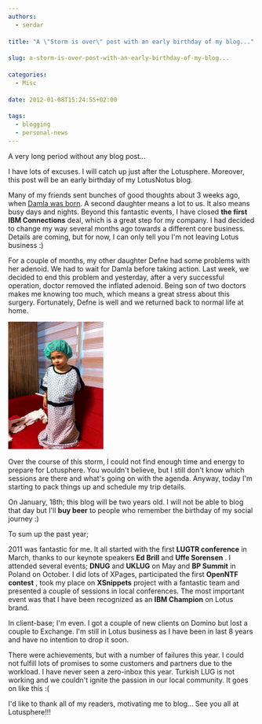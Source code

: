 ```yaml
---
authors:
  - serdar

title: "A \"Storm is over\" post with an early birthday of my blog..."

slug: a-storm-is-over-post-with-an-early-birthday-of-my-blog...

categories:
  - Misc

date: 2012-01-08T15:24:55+02:00

tags:
  - blogging
  - personal-news
---
```


A very long period without any blog post...

I have lots of excuses. I will catch up just after the Lotusphere. Moreover, this post will be an early birthday of my LotusNotus blog.
<!-- more -->
Many of my friends sent bunches of good thoughts about 3 weeks ago, when [Damla was born](2011-12-welcome-to-our-world...-you-made-me-speechless.md "welcome-to-our-world...-you-made-me-speechless.htm"). A second daughter means a lot to us. It also means busy days and nights. Beyond this fantastic events, I have closed **the first IBM Connections** deal, which is a great step for my company. I had decided to change my way several months ago towards a different core business. Details are coming, but for now, I can only tell you I'm not leaving Lotus business :)

For a couple of months, my other daughter Defne had some problems with her adenoid. We had to wait for Damla before taking action. Last week, we decided to end this problem and yesterday, after a very successful operation, doctor removed the inflated adenoid. Being son of two doctors makes me knowing too much, which means a great stress about this surgery. Fortunately, Defne is well and we returned back to normal life at home.

![Image:A "Storm is over" post with an early birthday of my blog...](../../images/imported/a-storm-is-over-post-with-an-early-birthday-of-my-blog-M2.gif)

Over the course of this storm, I could not find enough time and energy to prepare for Lotusphere. You wouldn't believe, but I still don't know which sessions are there and what's going on with the agenda. Anyway, today I'm starting to pack things up and schedule my trip details.

On January, 18th; this blog will be two years old. I will not be able to blog that day but I'll **buy beer** to people who remember the birthday of my social journey :)

To sum up the past year;

2011 was fantastic for me. It all started with the first **LUGTR conference** in March, thanks to our keynote speakers **Ed Brill** and **Uffe Sorensen** . I attended several events; **DNUG** and **UKLUG** on May and **BP Summit** in Poland on October. I did lots of XPages, participated the first **OpenNTF contest** , took my place on **XSnippets** project with a fantastic team and presented a couple of sessions in local conferences. The most important event was that I have been recognized as an **IBM Champion** on Lotus brand.

In client-base; I'm even. I got a couple of new clients on Domino but lost a couple to Exchange. I'm still in Lotus business as I have been in last 8 years and have no intention to drop it soon.

There were achievements, but with a number of failures this year. I could not fulfill lots of promises to some customers and partners due to the workload. I have never seen a zero-inbox this year. Turkish LUG is not working and we couldn't ignite the passion in our local community. It goes on like this :(

I'd like to thank all of my readers, motivating me to blog... See you all at Lotusphere!!!
